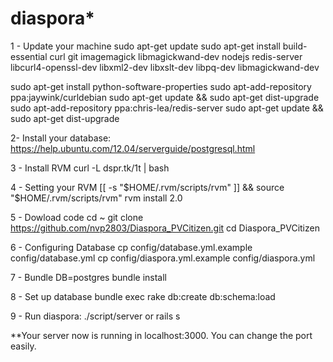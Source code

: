 # diaspora* 
1 - Update your machine
sudo apt-get update
sudo apt-get install build-essential curl git imagemagick libmagickwand-dev nodejs redis-server libcurl4-openssl-dev libxml2-dev libxslt-dev libpq-dev libmagickwand-dev

sudo apt-get install python-software-properties
sudo apt-add-repository ppa:jaywink/curldebian
sudo apt-get update && sudo apt-get dist-upgrade
sudo apt-add-repository ppa:chris-lea/redis-server
sudo apt-get update && sudo apt-get dist-upgrade

2- Install your database: https://help.ubuntu.com/12.04/serverguide/postgresql.html

3 - Install RVM
curl -L dspr.tk/1t | bash

4 - Setting your RVM
[[ -s "$HOME/.rvm/scripts/rvm" ]] && source "$HOME/.rvm/scripts/rvm"
rvm install 2.0

5 - Dowload code
cd ~
git clone  https://github.com/nvp2803/Diaspora_PVCitizen.git
cd Diaspora_PVCitizen

6 - Configuring Database
cp config/database.yml.example config/database.yml
cp config/diaspora.yml.example config/diaspora.yml

7 - Bundle
DB=postgres  bundle install

8 - Set up database
bundle exec rake db:create db:schema:load

9 - Run diaspora:
./script/server or rails s

**Your server now is running in localhost:3000. You can change the port easily.


